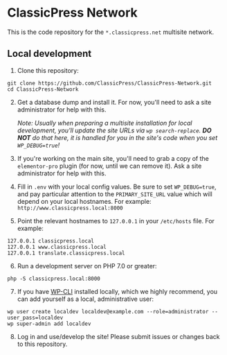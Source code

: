 # ClassicPress Network

This is the code repository for the `*.classicpress.net` multisite network.

## Local development

1. Clone this repository:

```
git clone https://github.com/ClassicPress/ClassicPress-Network.git
cd ClassicPress-Network
```

2. Get a database dump and install it.  For now, you'll need to ask a site
   administrator for help with this.

   _Note: Usually when preparing a multisite installation for local
   development, you'll update the site URLs via `wp search-replace`.  **DO
   NOT** do that here, it is handled for you in the site's code when you set
   `WP_DEBUG=true`!_

3. If you're working on the main site, you'll need to grab a copy of the
   `elementor-pro` plugin (for now, until we can remove it).  Ask a site
   administrator for help with this.

4. Fill in `.env` with your local config values.  Be sure to set
   `WP_DEBUG=true`, and pay particular attention to the `PRIMARY_SITE_URL`
   value which will depend on your local hostnames.  For example:
   `http://www.classicpress.local:8000`

5. Point the relevant hostnames to `127.0.0.1` in your `/etc/hosts` file.  For
   example:

```
127.0.0.1 classicpress.local
127.0.0.1 www.classicpress.local
127.0.0.1 translate.classicpress.local
```

6. Run a development server on PHP 7.0 or greater:

```
php -S classicpress.local:8000
```

7. If you have
   [WP-CLI](https://wp-cli.org/) installed locally, which we highly recommend,
   you can add yourself as a local, administrative user:

```
wp user create localdev localdev@example.com --role=administrator --user_pass=localdev
wp super-admin add localdev
```

8. Log in and use/develop the site!  Please submit issues or changes back to
   this repository.
